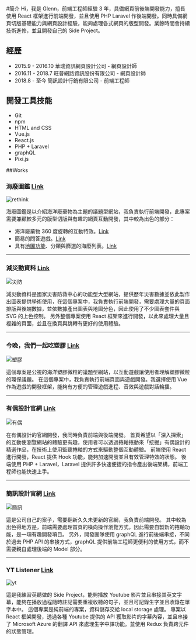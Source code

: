 #簡介
Hi，我是 Glenn，前端工程師經驗 3 年，具備網頁前後端開發能力，擅長使用 React 框架進行前端開發，並且使用 PHP Laravel 作後端開發。同時具備網頁切版基礎能力與網頁設計經驗，能夠處理各式網頁的版型開發。業餘時間會持續技術進修，並且開發自己的 Side Project。

## 經歷
- 2015.9 - 2016.10 華瑞資訊網頁設計公司 - 網頁設計師
- 2016.11 - 2018.7 旺普網路資訊股份有限公司 - 網頁設計師
- 2018.8 - 至今 簡訊設計行銷有限公司 - 前端工程師

## 開發工具技能
- Git
- npm
- HTML and CSS
- Vue.js
- React.js
- PHP + Laravel
- graphQL
- Pixi.js


##Works
### 海廢圖鑑 [Link](http://oceantrash.rethinktw.org/)
![rethink](https://p75.f0.n0.cdn.getcloudapp.com/items/4guly4m4/f37d9a4d-96a2-47a1-aa0c-d1ce75ec6255.gif "海廢圖鑑")

海廢圖鑑是以介紹海洋廢棄物為主題的議題型網站，我負責執行前端開發，此專案需要兼顧較多元的版型切版與有趣的網頁互動開發，其中較為出色的部分：
- 海洋廢棄物 360 度旋轉的互動特效。[Link](http://oceantrash.rethinktw.org/marine-debris/rubber-duck)
- 簡易的問答遊戲。[Link](http://oceantrash.rethinktw.org/challenge-start)
- 具有[地圖功能](http://oceantrash.rethinktw.org/zh-TW/map)、分類與篩選的海廢列表。[Link](http://oceantrash.rethinktw.org/)


------------
### 減災動資料 [Link](https://drrstat.ncdr.nat.gov.tw/)
![災防](https://p75.f0.n0.cdn.getcloudapp.com/items/6quY5wed/823224e9-f8db-4bab-9e44-f17da833ab8f.png "減災動資料")

減災動資料是國家災害防救中心的功能型大型網站，提供歷年災害數據並依此製作出圖表提供學術使用，在這個專案中，我負責執行前端開發，需要處理大量的頁面排版與後端數據，並依數據產出圖表與地圖分色，因此使用了不少圖表套件與 SVG 的上色控制。
另外整個專案使用 React 框架來進行開發，以此來處理大量且複雜的頁面，並且在換頁與跳轉有更好的使用體驗。


------------
### 今晚，我們一起吃塑膠 [Link](http://pnn.pts.org.tw/yumyum/)
![塑膠](https://p75.f0.n0.cdn.getcloudapp.com/items/NQuYD5G9/a4f61161-a0a6-4ec3-b8cc-5ad7dbe5504b.png "今晚，我們一起吃塑膠")

這個專案是公視的海洋塑膠微粒的議題型網站，以互動遊戲讓使用者理解塑膠微粒的環保議題。
在這個專案中，我負責執行前端頁面與遊戲開發。我選擇使用 Vue 作為遊戲的開發框架，能夠有方便的管理遊戲進程、音效與遊戲對話輪播。



------------
### 有偶設計官網 [Link](https://yoodesign.com.tw/)
![有偶](https://p75.f0.n0.cdn.getcloudapp.com/items/NQuYDB5Y/9f4a06fe-637e-463b-a4af-d0716729c62f.gif "yoodesign")

在有偶設計的官網開發，我同時負責前端與後端開發。
首頁希望以「深入探索」的互動使瀏覽網站的體驗更有趣，使用者可以透過捲軸捲動來「挖掘」有偶設計的精選作品，在技術上使用監聽捲軸的方式來驅動整個互動體驗。
前端使用 React 進行開發，React 提供 Hook 功能，能夠加速開發並且有效管理特效的狀態。
後端使用 PHP + Laravel，Laravel 提供許多快速便捷的指令產出後端架構，前端工程師也能快速上手。


------------
### 簡訊設計官網 [Link](https://www.simpleinfo.cc/)
![簡訊](https://p75.f0.n0.cdn.getcloudapp.com/items/L1ur7bdo/08dbac17-5d5c-43a3-9625-d40bbee11a1f.gif "simpleinfo")

這是公司自己的案子，需要翻新久久未更新的官網，我負責前端開發。
其中較為出色得地方是，前端需要處理首頁的橫向操作瀏覽方式，因此需要自製新的捲軸功能，是一項有趣開發項目。
另外，開發團隊使用 graphQL 進行前後端串接，不同於過去 PHP API 的串接方式，graphQL 提供前端工程師更便利的使用方式，而不需要親自處理後端的 Model 部分。



------------
### YT Listener [Link](http://learn.glenn.tw/)
![yt](https://p75.f0.n0.cdn.getcloudapp.com/items/qGuJd4jp/a919a5f1-4e4b-4bd5-8738-fcc3c02c9e33.png "ytlistener")

這是我練習英聽做的 Side Project，能夠播放 Youtube 影片並且串接其英文字幕，能夠在播放過程隨時註記需要重複收聽的句子，並且可記錄生字並且收錄在單字本中。
這個專案是純前端的專案，資料儲存交給 local storage 處理。
專案以 React 框架開發，透過各種 Youtube 提供的 API 獲取影片的字幕內容，並且串接了 Microsoft Azure 的翻譯 API 來處理生字中譯功能。並使用 Redux 負責跨元件的狀態管理。


